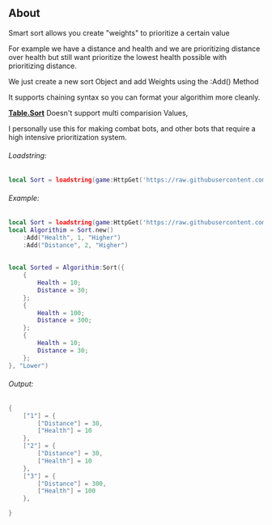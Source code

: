 ## About
Smart sort allows you create "weights" to prioritize a certain value

For example we have a distance and health and we are prioritizing distance over health but still want prioritize the lowest health possible with prioritizing distance.

We just create a new sort Object
and add Weights using the :Add() Method

It supports chaining syntax so you can format your algorithim more cleanly.

**[Table.Sort](https://www.lua.org/pil/19.3.html)** Doesn't support multi comparision Values,

I personally use this for making combat bots, and other bots that require a high intensive prioritization system.

###### Loadstring:
```lua
local Sort = loadstring(game:HttpGet('https://raw.githubusercontent.com/Perthys/SmartSort/main/main.lua'))()
```

###### Example:

```lua
local Sort = loadstring(game:HttpGet('https://raw.githubusercontent.com/Perthys/SmartSort/main/main.lua'))()
local Algorithim = Sort.new()
    :Add("Health", 1, "Higher")
    :Add("Distance", 2, "Higher")
    
    
local Sorted = Algorithim:Sort({
    {
        Health = 10;
        Distance = 30;
    };
    {
        Health = 100;
        Distance = 300;
    };
    {
        Health = 10;
        Distance = 30;
    };
}, "Lower")
```

###### Output:
```lua
{
    ["1"] = {
        ["Distance"] = 30,
        ["Health"] = 10
    },
    ["2"] = {
        ["Distance"] = 30,
        ["Health"] = 10
    },
    ["3"] = {
        ["Distance"] = 300,
        ["Health"] = 100
    },

}
```

